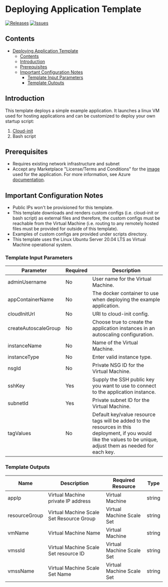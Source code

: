 
# Deploying Application Template

[![Releases](https://img.shields.io/github/release/f5networks/f5-azure-arm-templates-v2.svg)](https://github.com/f5networks/f5-azure-arm-templates-v2/releases)
[![Issues](https://img.shields.io/github/issues/f5networks/f5-azure-arm-templates-v2.svg)](https://github.com/f5networks/f5-azure-arm-templates-v2/issues)

## Contents

- [Deploying Application Template](#deploying-application-template)
  - [Contents](#contents)
  - [Introduction](#introduction)
  - [Prerequisites](#prerequisites)
  - [Important Configuration Notes](#important-configuration-notes)
    - [Template Input Parameters](#template-input-parameters)
    - [Template Outputs](#template-outputs)

## Introduction

This template deploys a simple example application. It launches a linux VM used for hosting applications and can be customized to deploy your own startup script:

1) [Cloud-init](https://cloudinit.readthedocs.io/en/latest/)
2) Bash script


## Prerequisites

- Requires existing network infrastructure and subnet
- Accept any Marketplace "License/Terms and Conditions" for the [image](https://azuremarketplace.microsoft.com/en-us/marketplace/apps/canonical.0001-com-ubuntu-server-focal?tab=Overview) used for the application. For more information, see Azure [documentation](https://docs.microsoft.com/en-us/azure/virtual-machines/linux/cli-ps-findimage#deploy-an-image-with-marketplace-terms).

## Important Configuration Notes

- Public IPs won't be provisioned for this template.
- This template downloads and renders custom configs (i.e. cloud-init or bash script) as external files and therefore, the custom configs must be reachable from the Virtual Machine (i.e. routing to any remotely hosted files must be provided for outside of this template).
- Examples of custom configs are provided under scripts directory.
- This template uses the Linux Ubuntu Server 20.04 LTS as Virtual Machine operational system.


### Template Input Parameters

| Parameter | Required | Description |
| --- | --- | --- |
| adminUsername | No | User name for the Virtual Machine. |
| appContainerName | No | The docker container to use when deploying the example application. |
| cloudInitUrl | No | URI to cloud-init config. |
| createAutoscaleGroup | No | Choose true to create the application instances in an autoscaling configuration. |
| instanceName | No | Name of the Virtual Machine. |
| instanceType | No | Enter valid instance type. |
| nsgId | No | Private NSG ID for the Virtual Machine. |
| sshKey | Yes | Supply the SSH public key you want to use to connect to the application instance. |
| subnetId | Yes | Private subnet ID for the Virtual Machine. |
| tagValues | No | Default key/value resource tags will be added to the resources in this deployment, if you would like the values to be unique, adjust them as needed for each key. |

### Template Outputs

| Name | Description | Required Resource | Type |
| --- | --- | --- | --- |
| appIp | Virtual Machine private IP address | Virtual Machine | string |
| resourceGroup | Virtual Machine Scale Set Resource Group | Virtual Machine Scale Set | string |
| vmName | Virtual Machine Name | Virtual Machine | string |
| vmssId | Virtual Machine Scale Set resource ID | Virtual Machine Scale Set | string |
| vmssName | Virtual Machine Scale Set Name | Virtual Machine Scale Set | string |
